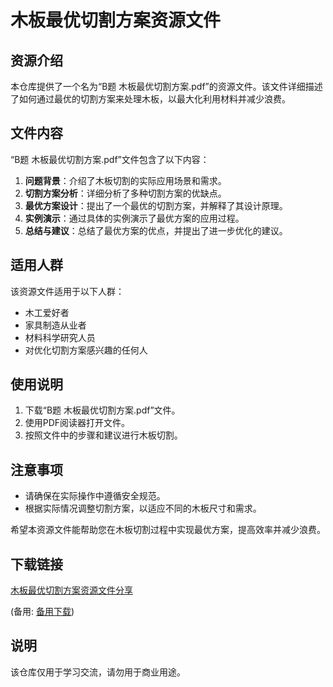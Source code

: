 # 木板最优切割方案资源文件

## 资源介绍

本仓库提供了一个名为“B题 木板最优切割方案.pdf”的资源文件。该文件详细描述了如何通过最优的切割方案来处理木板，以最大化利用材料并减少浪费。

## 文件内容

“B题 木板最优切割方案.pdf”文件包含了以下内容：

1. **问题背景**：介绍了木板切割的实际应用场景和需求。
2. **切割方案分析**：详细分析了多种切割方案的优缺点。
3. **最优方案设计**：提出了一个最优的切割方案，并解释了其设计原理。
4. **实例演示**：通过具体的实例演示了最优方案的应用过程。
5. **总结与建议**：总结了最优方案的优点，并提出了进一步优化的建议。

## 适用人群

该资源文件适用于以下人群：

- 木工爱好者
- 家具制造从业者
- 材料科学研究人员
- 对优化切割方案感兴趣的任何人

## 使用说明

1. 下载“B题 木板最优切割方案.pdf”文件。
2. 使用PDF阅读器打开文件。
3. 按照文件中的步骤和建议进行木板切割。

## 注意事项

- 请确保在实际操作中遵循安全规范。
- 根据实际情况调整切割方案，以适应不同的木板尺寸和需求。

希望本资源文件能帮助您在木板切割过程中实现最优方案，提高效率并减少浪费。

## 下载链接
[木板最优切割方案资源文件分享](https://pan.quark.cn/s/76873bb71971) 

(备用: [备用下载](https://pan.baidu.com/s/1h01AgDVG914q0Q2ztu0a-Q?pwd=1234))

## 说明

该仓库仅用于学习交流，请勿用于商业用途。
